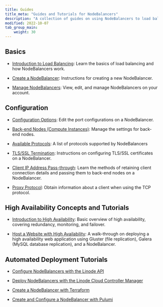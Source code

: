 ```yaml
---
title: Guides
title_meta: "Guides and Tutorials for NodeBalancers"
description: "A collection of guides on using NodeBalancers to load balance applications hosted on the Linode platform."
modified: 2022-10-07
tab_group_main:
    weight: 30
---
```


## Basics

- [Introduction to Load Balancing](/docs/products/networking/nodebalancers/guides/load-balancing/): Learn the basics of load balancing and how NodeBalancers work.

- [Create a NodeBalancer](/docs/products/networking/nodebalancers/guides/create/): Instructions for creating a new NodeBalancer.

- [Manage NodeBalancers](/docs/products/networking/nodebalancers/guides/manage/): View, edit, and manage NodeBalancers on your account.

## Configuration

- [Configuration Options](/docs/products/networking/nodebalancers/guides/configure/): Edit the port configurations on a NodeBalancer.

- [Back-end Nodes (Compute Instances)](/docs/products/networking/nodebalancers/guides/backends/): Manage the settings for back-end nodes.

- [Available Protocols](/docs/products/networking/nodebalancers/guides/protocols/): A list of protocols supported by NodeBalancers

- [TLS/SSL Termination](/docs/products/networking/nodebalancers/guides/ssl-termination/): Instructions on configuring TLS/SSL certificates on a NodeBalancer.

- [Client IP Address Pass-through](/docs/products/networking/nodebalancers/guides/client-ip/): Learn the methods of retaining client connection details and passing them to back-end nodes on a NodeBalancer.

- [Proxy Protocol](/docs/products/networking/nodebalancers/guides/proxy-protocol/): Obtain information about a client when using the TCP protocol.

## High Availability Concepts and Tutorials

- [Introduction to High Availability](/docs/guides/introduction-to-high-availability/): Basic overview of high availability, covering redundancy, monitoring, and failover.

- [Host a Website with High Availability](/docs/guides/host-a-website-with-high-availability/): A walk-through on deploying a high availability web application using Gluster (file replication), Galera (MySQL database replication), and a NodeBalancer.

## Automated Deployment Tutorials

- [Configure NodeBalancers with the Linode API](/docs/products/networking/nodebalancers/guides/manage-nodebalancers-with-linode-api/)

- [Deploy NodeBalancers with the Linode Cloud Controller Manager](/docs/products/compute/kubernetes/guides/load-balancing/)

- [Create a NodeBalancer with Terraform](/docs/guides/create-a-nodebalancer-with-terraform/)

- [Create and Configure a NodeBalancer with Pulumi](/docs/guides/deploy-in-code-with-pulumi/#create-and-configure-a-nodebalancer)
